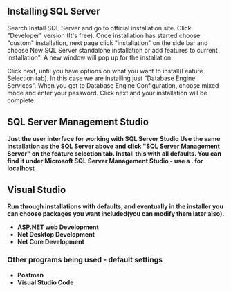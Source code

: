 ## Installing SQL Server
Search Install SQL Server and go to official installation site. Click "Developer" version (It's free). Once installation has started choose "custom" installation, next page click "installation" on the side bar and choose New SQL Server standalone installation or add features to current installation". A new window will pop up for the installation.

Click next, until you have options on what you want to install(Feature Selection tab). In this case we are installing just "Database Engine Services". When you get to Database Engine Configuration, choose mixed mode and enter your password. Click next and your installation will be complete.

## SQL Server Management Studio
<strong>Just the user interface for working with SQL Server Studio</stong>
Use the same installation as the SQL Server above and click "SQL Server Management Server" on the feature selection tab. Install this with all defaults.
You can find it under Microsoft SQL Server Management Studio - use a . for localhost

## Visual Studio
Run through installations with defaults, and eventually in the installer you can choose packages you want included(you can modify them later also). 
- ASP.NET web Development
- Net Desktop Development
- Net Core Development

### Other programs being used - default settings
- Postman
- Visual Studio Code

